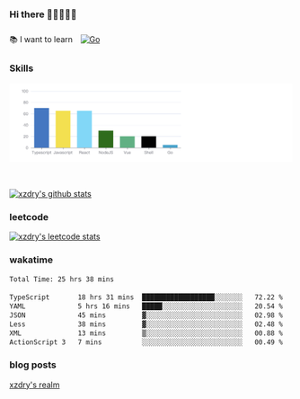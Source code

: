 ### Hi there 👋👋👋👋👋

 :books: I want to learn <a href="https://go.dev/" target="_blank"><img style="margin: 10px" src="https://profilinator.rishav.dev/skills-assets/go-original.svg" alt="Go" height="50" /></a>  

### Skills
![](img/2022-09-05-22-04-20.png)

<br />

[![xzdry's github stats](https://github-readme-stats.vercel.app/api?username=xzdry&count_private=true&show_icons=true&theme=vue)](https://github.com/xzdry)

### leetcode
[![xzdry's leetcode stats](https://leetcard.jacoblin.cool/xzdry-2?theme=light&font=Anek%20Kannada&site=cn)](https://leetcode.cn/u/xzdry-2/)

### wakatime
<!--START_SECTION:waka-->

```text
Total Time: 25 hrs 38 mins

TypeScript       18 hrs 31 mins  ██████████████████░░░░░░░   72.22 %
YAML             5 hrs 16 mins   █████░░░░░░░░░░░░░░░░░░░░   20.54 %
JSON             45 mins         ▓░░░░░░░░░░░░░░░░░░░░░░░░   02.98 %
Less             38 mins         ▓░░░░░░░░░░░░░░░░░░░░░░░░   02.48 %
XML              13 mins         ▒░░░░░░░░░░░░░░░░░░░░░░░░   00.88 %
ActionScript 3   7 mins          ░░░░░░░░░░░░░░░░░░░░░░░░░   00.49 %
```

<!--END_SECTION:waka-->

### blog posts
[xzdry's realm](https://www.justdry.net/)
